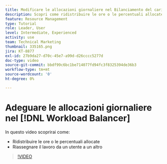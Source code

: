 ```yaml
---
title: Modificare le allocazioni giornaliere nel Bilanciamento del carico di lavoro
description: Scopri come ridistribuire le ore o le percentuali allocate e riassegnare il lavoro da un utente a un altro.
feature: Resource Management
type: Tutorial
role: Leader, User
level: Intermediate, Experienced
activity: use
team: Technical Marketing
thumbnail: 335165.png
jira: KT-8877
exl-id: 27b9da27-d70c-45e7-a99d-d26cccc5277d
doc-type: video
source-git-commit: bbdf99c6bc1be714077fd94fc3f8325394de36b3
workflow-type: tm+mt
source-wordcount: '0'
ht-degree: 0%

---
```


# Adeguare le allocazioni giornaliere nel [!DNL Workload Balancer]

In questo video scoprirai come:

* Ridistribuire le ore o le percentuali allocate
* Riassegnare il lavoro da un utente a un altro


>[!VIDEO](https://video.tv.adobe.com/v/335165/?quality=12&learn=on&enablevpops=1)
